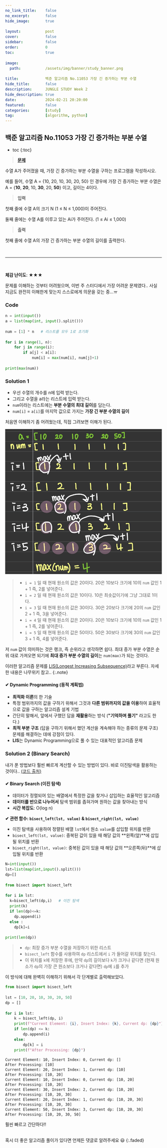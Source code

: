 ```yaml
---
no_link_title:    false 
no_excerpt:       false 
hide_image:       true

layout:           post
cover:            false
sidebar:          false
order:            0      
toc:              true

image:
  path:           /assets/img/banner/study_banner.png

title:            백준 알고리즘 No.11053 가장 긴 증가하는 부분 수열
hide_title:       false
description:      JUNGLE STUDY Week 2
hide_description: true
date:             2024-02-21 20:20:00
featured:         false
categories:       [study]
tag:              [algorithm, python]
---
```


## 백준 알고리즘 No.11053 가장 긴 증가하는 부분 수열

* toc
{:toc}

> [**문제**](https://www.acmicpc.net/problem/11053)

수열 A가 주어졌을 때, 가장 긴 증가하는 부분 수열을 구하는 프로그램을 작성하시오.

예를 들어, 수열 A = {10, 20, 10, 30, 20, 50} 인 경우에 가장 긴 증가하는 부분 수열은 A = {**10**, **20**, 10, **30**, 20, **50**} 이고, 길이는 4이다.

> **입력**

첫째 줄에 수열 A의 크기 N (1 ≤ N ≤ 1,000)이 주어진다.

둘째 줄에는 수열 A를 이루고 있는 Ai가 주어진다. (1 ≤ Ai ≤ 1,000)

> **출력** 

첫째 줄에 수열 A의 가장 긴 증가하는 부분 수열의 길이를 출력한다.

<br>

---

<br>

**체감 난이도**: ★★★

문제를 이해하는 것부터 어려웠으며, 이번 주 스터디에서 가장 어려운 문제였다.. 
사실 지금도 완전히 이해한게 맞는지 스스로에게 의문을 갖는 중...ㅠ

### Code
```python
n = int(input())
a = list(map(int, input().split()))

num = [1] * n   # 리스트를 모두 1로 초기화

for i in range(1, n):
    for j in range(i):
        if a[j] < a[i]:
            num[i] = max(num[i], num[j]+1)
            
print(max(num))
```

### Solution 1

- 우선 수열의 개수를 n에 입력 받는다.
- 그리고 수열을 a라는 리스트에 입력 받는다.
- `num`이라는 리스트에는 **부분 수열의 최대 길이**를 담는다.
- `num[i]` = `a[i]`를 마지막 값으로 가지는 **가장 긴 부분 수열의 길이**

처음엔 이해하기 좀 어려웠는데, 직접 그려보면 이해가 된다.

![설명](/assets/img/posts/dp.png)

> - `i = 1` 일 때 현재 원소의 값은 20이다. 20은 10보다 크기에 10의 `num` 값인 1 + 1 즉, 2를 넣어준다.
> - `i = 2` 일 때 현재 원소의 값은 10이다. 10은 최솟값이기에 그냥 그대로 1이다.
> - `i = 3` 일 때 현재 원소의 값은 30이다. 30은 20보다 크기에 20의 `num` 값인 2 + 1 즉, 3을 넣어준다.
> - `i = 4` 일 때 현재 원소의 값은 20이다. 20은 10보다 크기에 10의 `num` 값인 1 + 1 즉, 2를 넣어준다. 
> - `i = 5` 일 때 현재 원소의 값은 50이다. 50은 30보다 크기에 30의 `num` 값인 3 + 1 즉, 4를 넣어준다.

저 `num` 값이 의미하는 것은 랭크, 즉 순위라고 생각하면 쉽다.
최대 증가 부분 수열은 순위 대로 가져오면 되기에 **최대 증가 부분 수열의 길이**는 `num(max)`가 되는 것이다.

이러한 알고리즘 문제를 [LIS(Longest Increasing Subsequence)](https://namu.wiki/w/%EC%B5%9C%EC%9E%A5%20%EC%A6%9D%EA%B0%80%20%EB%B6%80%EB%B6%84%20%EC%88%98%EC%97%B4)라고 부른다.
자세한 내용은 나무위키 참고..
{:.note}

#### ✔ Dynamic Programming (동적 계획법)
- **최적화 이론**의 한 기술
- 특정 범위까지의 값을 구하기 위해서 그것과 **다른 범위까지의 값을 이용**하여 효율적으로 값을 구하는 알고리즘 설계 기법
- 간단히 말해서, 앞에서 구했던 답을 **재활용**하는 방식 (**"기억하며 풀기"** 라고도 한다.)
- **최적 부분 구조** (답을 구하기 위해서 했던 계산을 계속해야 하는 종류의 문제 구조) 문제를 해결하는 데에 강점이 있다.
- **LIS**는 Dynamic Programming으로 풀 수 있는 대표적인 알고리즘 문제

### Solution 2 (Binary Search)

내가 푼 방법보다 훨씬 빠르게 계산할 수 있는 방법이 있다.
바로 이진탐색을 활용하는 것이다.. [(코드 출처)](https://claude-u.tistory.com/442)

#### ✔ Binary Search (이진 탐색) 
- 데이터가 정렬되어 있는 배열에서 특정한 값을 찾거나 삽입하는 효율적인 알고리즘
- **데이터를 반으로 나누어서** 탐색 범위를 좁혀가며 원하는 값을 찾아내는 방식
- **시간 복잡도**: O(log n)

**✔ 관련 함수: `bisect_left(lst, value)` & `bisect_right(lst, value)`**
- 이진 탐색을 사용하여 정렬된 배열 `lst`에서 원소 `value`를 삽입할 위치를 반환
- `bisect_left(lst, value)`: 중복된 값이 있을 때 해당 값의 **왼쪽(앞)**에 삽입될 위치를 반환
- `bisect_right(lst, value)`: 중복된 값이 있을 때 해당 값의 **오른쪽(뒤)**에 삽입될 위치를 반환

```python
N=int(input())
lst=list(map(int,input().split()))
dp=[]

from bisect import bisect_left

for i in lst:
  k=bisect_left(dp,i)   # 이진 탐색
  print(k)
  if len(dp)<=k:
    dp.append(i)
  else : 
    dp[k]=i

print(len(dp))
```
> - `dp`: 최장 증가 부분 수열을 저장하기 위한 리스트 
> - `bisect_left` 함수를 사용하여 `dp` 리스트에서 `i` 가 들어갈 위치를 찾는다.
> - 이 위치를 `k`에 저장한 후에, 만약 `dp`의 길이보다 `k`가 크거나 같다면 (현재 원소가 `dp`의 가장 큰 원소보다 크거나 같다면) `dp`에 `i`를 추가

이 방식에 대해 완벽히 이해하기 위해서 각 단계별로 출력해보았다.

```python
from bisect import bisect_left

lst = [10, 20, 10, 30, 20, 50]
dp = []

for i in lst:
    k = bisect_left(dp, i)
    print(f"Current Element: {i}, Insert Index: {k}, Current dp: {dp}")
    if len(dp) <= k:
        dp.append(i)
    else:
        dp[k] = i
    print(f"After Processing: {dp}")
```
```
Current Element: 10, Insert Index: 0, Current dp: []
After Processing: [10]
Current Element: 20, Insert Index: 1, Current dp: [10]
After Processing: [10, 20]
Current Element: 10, Insert Index: 0, Current dp: [10, 20]
After Processing: [10, 20]
Current Element: 30, Insert Index: 2, Current dp: [10, 20]
After Processing: [10, 20, 30]
Current Element: 20, Insert Index: 1, Current dp: [10, 20, 30]
After Processing: [10, 20, 30]
Current Element: 50, Insert Index: 3, Current dp: [10, 20, 30]
After Processing: [10, 20, 30, 50]
```

훨씬 빠르고 간단하다!!

<br>
혹시 더 좋은 알고리즘 풀이가 있다면 언제든 댓글로 알려주세요 😃
{:.faded}
